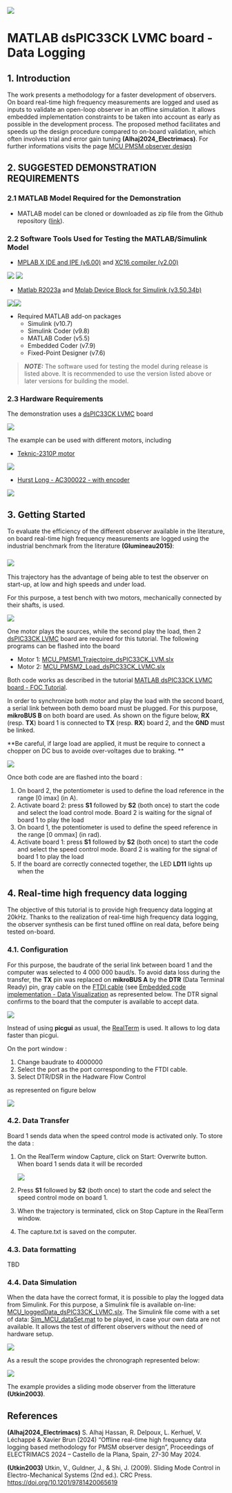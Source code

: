 ![](../../img/logo.png)

# MATLAB dsPIC33CK LVMC board - Data Logging

## 1. Introduction

The work presents a methodology for a faster development of observers.  On board real-time high frequency measurements are logged and used as  inputs to validate an open-loop observer in an offline simulation. It  allows embedded implementation constraints to be taken into account as  early as possible in the development process. The proposed method  facilitates and speeds up the design procedure compared to on-board  validation, which often involves trial and error gain tuning **(Alhaj2024_Electrimacs)**. For further informations visits the page [MCU PMSM observer design](https://ctrl-elec.fr/mcu_electric_motor_avanced_control_sensorless.html) 

## 2. SUGGESTED DEMONSTRATION REQUIREMENTS

### 2.1 MATLAB Model Required for the Demonstration

- MATLAB model can be cloned or downloaded as zip file from the Github repository ([link](https://github.com/rdelpoux/ctrl-elec/tree/main/MCU/vectorControl)).

### 2.2 Software Tools Used for Testing the MATLAB/Simulink Model

- [MPLAB X IDE and IPE (v6.00)](https://www.microchip.com/en-us/tools-resources/develop/mplab-x-ide) and [XC16 compiler (v2.00)](https://www.microchip.com/en-us/tools-resources/develop/mplab-xc-compilers)

[<img src="./../../img/vectorControl/mplab-xide.png" />](https://www.microchip.com/en-us/tools-resources/develop/mplab-x-ide) [<img src="./../../img/vectorControl/xc-compiler.png"/>](https://www.microchip.com/en-us/tools-resources/develop/mplab-xc-compilers)



- [Matlab R2023a](https://fr.mathworks.com/) and [Mplab Device Block for Simulink (v3.50.34b)](https://fr.mathworks.com/matlabcentral/fileexchange/71892-mplab-device-blocks-for-simulink-dspic-pic32-and-sam-mcu)

[<img src="./../../img/vectorControl/Matlab_Logo.png"/>](https://fr.mathworks.com/)[<img src="./../../img/vectorControl/mplab-deviceblocksforsimulink-whitebackground.png"/>](https://fr.mathworks.com/matlabcentral/fileexchange/71892-mplab-device-blocks-for-simulink-dspic-pic32-and-sam-mcu)

- Required MATLAB add-on packages
  - Simulink (v10.7)
  - Simulink Coder (v9.8)
  - MATLAB Coder (v5.5)
  - Embedded Coder (v7.9)
  - Fixed-Point Designer (v7.6)

> **_NOTE:_**
> The software used for testing the model during release is listed above. It is recommended to use the version listed above or later versions for building the model.

### 2.3 Hardware Requirements

The demonstration uses a [dsPIC33CK LVMC](https://www.microchip.com/en-us/development-tool/dm330031) board

<img src="./../../img/vectorControl/3182-dm330031.jpg" />

The example can be used with different motors, including

- [Teknic-2310P motor](https://www.digikey.fr/fr/products/detail/texas-instruments/LVSERVOMTR/5005342)

<img src="./../../img/vectorControl/hudson_03.jpg" />

- [Hurst Long - AC300022 - with encoder](https://fr.farnell.com/en-FR/microchip/ac300022/bldc-motor-3-phase-w-encoder/dp/1688718)

<img src="./../../img/vectorControl/Hurst.jpg" />

## 3. Getting Started

To evaluate the efficiency of the different observer available in the literature, on board real-time high frequency measurements are logged using the industrial benchmark from the literature **(Glumineau2015)**:

### ![](https://ctrl-elec.fr/img/AdvancedControl/Observer/referenceTrajectory.png)

This trajectory has the advantage of being able to test the observer on start-up, at low and high speeds and under load. 

For this purpose, a test bench with two motors, mechanically connected by their shafts, is used.

![](https://ctrl-elec.fr/img/education/banc.JPG)

One motor plays the sources, while the second play the load, then 2 [dsPIC33CK LVMC](https://www.microchip.com/en-us/development-tool/dm330031) board are required for this tutorial. The following programs can be flashed into the board

- Motor 1: [MCU_PMSM1_Trajectoire_dsPIC33CK_LVM.slx](https://github.com/rdelpoux/ctrl-elec/blob/main/MCU/dataLogging/MCU_PMSM1_Trajectoire_dsPIC33CK_LVM.slx)
- Motor 2: [MCU_PMSM2_Load_dsPIC33CK_LVMC.slx](https://github.com/rdelpoux/ctrl-elec/blob/main/MCU/dataLogging/MCU_PMSM2_Load_dsPIC33CK_LVMC.slx)

Both code works as described in the tutorial [MATLAB dsPIC33CK LVMC board - FOC Tutorial](https://github.com/rdelpoux/ctrl-elec/blob/main/MCU/vectorControl/README.md).

In order to synchronize both motor and play the load with the second board, a serial link between both demo board must be plugged. For this purpose, **mikroBUS B** on both board are used.  As shown on the figure below, **RX** (resp. **TX**) board 1 is connected to **TX** (resp. **RX**) board 2, and the **GND** must be linked.

**Be careful, if large load are applied, it must be require to connect a chopper on DC bus to avoide over-voltages due to braking. **

![](./../../img/dataLogging/BoardSerial.jpg)

Once both code are are flashed into the board :

1. On board 2, the potentiometer is used to define the load reference in the range [0 imax] (in A).
2. Activate board 2: press **S1** followed by **S2** (both once) to start the code and select the load control mode. Board 2 is waiting for the signal of board 1 to play the load
3. On board 1, the potentiometer is used to define the speed reference in the range [0 ommax] (in rad).
4. Activate board 1: press **S1** followed by **S2** (both once) to start the code and select the speed control mode. Board 2 is waiting for the signal of board 1 to play the load
5. If the board are correctly connected together, the LED **LD11** lights up when the 

## 4. Real-time high frequency data logging

The objective of this tutorial is to provide high frequency data logging at 20kHz. Thanks to the realization of real-time high frequency data logging, the observer synthesis can be first tuned offline on real data, before being tested on-board. 

### 4.1. Configuration

For this purpose, the baudrate of the serial link between board 1 and the computer was selected to 4 000 000 baud/s. To avoid data loss during the transfer, the **TX** pin was replaced on **mikroBUS A** by the **DTR** (Data Terminal Ready) pin, gray cable on the [FTDI cable](https://www.ftdichip.com/Support/Documents/DataSheets/Cables/DS_C232HD_UART_CABLE.pdf) (see [Embedded code implementation - Data Visualization](https://ctrl-elec.fr/mcu_electric_motor_embeddedCode_datavisu.html) as represented below. The DTR signal confirms to the board that the computer is available to accept data.

 ![](./../../img/dataLogging/Serial1.jpg)

Instead of using **picgui** as usual, the [RealTerm](https://realterm.sourceforge.io/) is used. It allows to log data faster than picgui.

On the port window : 

1. Change baudrate to 4000000
2. Select the port as the port corresponding to the FTDI cable. 
3. Select DTR/DSR in the Hadware Flow Control 

as represented on figure below 

![](./../../img/dataLogging/RealTerm1.png)

### 4.2. Data Transfer

Board 1 sends data when the speed control mode is activated only. To store the data : 

1. On the RealTerm window Capture, click on Start: Overwrite button. When board 1 sends data it will be recorded 

   ![](./../../img/dataLogging/RealTerm2.png)

2. Press **S1** followed by **S2** (both once) to start the code and select the speed control mode on board 1. 

3. When the trajectory is terminated, click on Stop Capture in the RealTerm window. 

4. The capture.txt is saved on the computer. 

### 4.3. Data formatting

TBD

### 4.4. Data Simulation

When the data have the correct format, it is possible to play the logged data from Simulink. For this purpose, a Simulink file is available on-line:  [MCU_loggedData_dsPIC33CK_LVMC.slx](https://github.com/rdelpoux/ctrl-elec/blob/main/MCU/dataLogging/MCU_loggedData_dsPIC33CK_LVMC.slx). The Simulink file come with a set of data: [Sim_MCU_dataSet.mat](https://github.com/rdelpoux/ctrl-elec/blob/main/MCU/dataLogging/Sim_MCU_dataSet.mat)  to be played, in case your own data are not available. It allows the test of different observers without the need of hardware setup. 

![](./../../img/dataLogging/Simulinklog.png)

As a result the scope provides the chronograph represented below: 

![](./../../img/dataLogging/SimulationResult.png)

The example provides a sliding mode observer from the litterature **(Utkin2003)**.



## References

**(Alhaj2024_Electrimacs)** S. Alhaj Hassan, R. Delpoux, L. Kerhuel, V. Léchappé & Xavier Brun (2024) “Offline real-time high  frequency data logging based methodology for PMSM observer design”,  Proceedings of ELECTRIMACS 2024 – Castello de la Plana, Spain, 27-30 May 2024.

**(Utkin2003)** Utkin, V., Guldner, J., & Shi, J. (2009). Sliding Mode Control in Electro-Mechanical Systems (2nd ed.). CRC Press. https://doi.org/10.1201/9781420065619